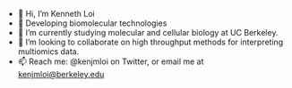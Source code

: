 - 👋 Hi, I’m Kenneth Loi
- 👀 Developing biomolecular technologies
- 🌱 I’m currently studying molecular and cellular biology at UC Berkeley.
- 💞️ I’m looking to collaborate on high throughput methods for interpreting multiomics data.
- 📫 Reach me: @kenjmloi on Twitter, or email me at kenjmloi@berkeley.edu

<!---
kenloi/kenloi is a ✨ special ✨ repository because its `README.md` (this file) appears on your GitHub profile.
You can click the Preview link to take a look at your changes.
--->
